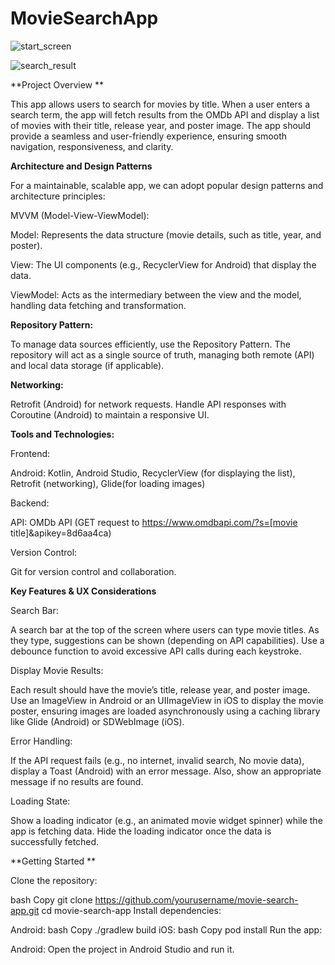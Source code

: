 # MovieSearchApp

![start_screen](https://github.com/user-attachments/assets/9d036650-1a65-4dc9-967a-ae6239a2f32f)

![search_result](https://github.com/user-attachments/assets/68c76d24-13ce-482b-ad89-ed79b03e613d)

**Project Overview
**

This app allows users to search for movies by title. When a user enters a search term, the app will fetch results from the OMDb API and display a list of movies with their title, release year, and poster image. The app should provide a seamless and user-friendly experience, ensuring smooth navigation, responsiveness, and clarity.

**Architecture and Design Patterns**

For a maintainable, scalable app, we can adopt popular design patterns and architecture principles:

MVVM (Model-View-ViewModel):

Model: Represents the data structure (movie details, such as title, year, and poster).

View: The UI components (e.g., RecyclerView for Android) that display the data.

ViewModel: Acts as the intermediary between the view and the model, handling data fetching and transformation.

**Repository Pattern:**

To manage data sources efficiently, use the Repository Pattern. The repository will act as a single source of truth, managing both remote (API) and local data storage (if applicable).

**Networking:**

Retrofit (Android) for network requests.
Handle API responses with Coroutine (Android) to maintain a responsive UI.

**Tools and Technologies:**

Frontend:

Android: Kotlin, Android Studio, RecyclerView (for displaying the list), Retrofit (networking), Glide(for loading images)

Backend:

API: OMDb API (GET request to https://www.omdbapi.com/?s=[movie title]&apikey=8d6aa4ca)

Version Control:

Git for version control and collaboration.

**Key Features & UX Considerations**

Search Bar:

A search bar at the top of the screen where users can type movie titles. As they type, suggestions can be shown (depending on API capabilities).
Use a debounce function to avoid excessive API calls during each keystroke.

Display Movie Results:

Each result should have the movie’s title, release year, and poster image.
Use an ImageView in Android or an UIImageView in iOS to display the movie poster, ensuring images are loaded asynchronously using a caching library like Glide (Android) or SDWebImage (iOS).

Error Handling:

If the API request fails (e.g., no internet, invalid search, No movie data), display a Toast (Android) with an error message.
Also, show an appropriate message if no results are found.

Loading State:

Show a loading indicator (e.g., an animated movie widget spinner) while the app is fetching data.
Hide the loading indicator once the data is successfully fetched.

**Getting Started
**

Clone the repository:

bash
Copy
git clone https://github.com/yourusername/movie-search-app.git
cd movie-search-app
Install dependencies:

Android:
bash
Copy
./gradlew build
iOS:
bash
Copy
pod install
Run the app:

Android: Open the project in Android Studio and run it.
